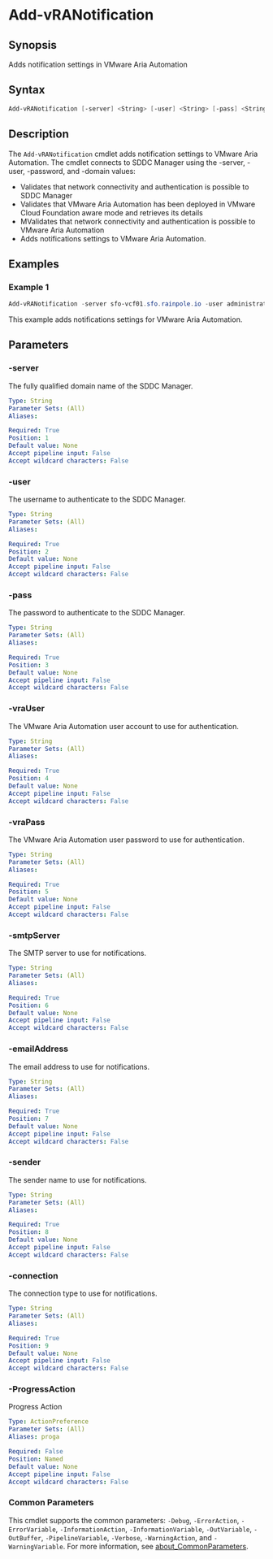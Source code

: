 # Add-vRANotification

## Synopsis

Adds notification settings in VMware Aria Automation

## Syntax

```powershell
Add-vRANotification [-server] <String> [-user] <String> [-pass] <String> [-vraUser] <String> [-vraPass] <String> [-smtpServer] <String> [-emailAddress] <String> [-sender] <String> [-connection] <String> [-ProgressAction <ActionPreference>] [<CommonParameters>]
```

## Description

The `Add-vRANotification` cmdlet adds notification settings to VMware Aria Automation.
The cmdlet connects to SDDC Manager using the -server, -user, -password, and -domain values:

- Validates that network connectivity and authentication is possible to SDDC Manager
- Validates that VMware Aria Automation has been deployed in VMware Cloud Foundation aware mode and retrieves its details
- MValidates that network connectivity and authentication is possible to VMware Aria Automation
- Adds notifications settings to VMware Aria Automation.

## Examples

### Example 1

```powershell
Add-vRANotification -server sfo-vcf01.sfo.rainpole.io -user administrator@vsphere.local -pass VMw@re1! -vraUser configadmin -vraPass VMw@re1! -smtpServer smtp.raipole.io -emailAddress vra-no-reply@rainpole.io -sender "Rainpole Cloud" -connection NONE
```

This example adds notifications settings for VMware Aria Automation.

## Parameters

### -server

The fully qualified domain name of the SDDC Manager.

```yaml
Type: String
Parameter Sets: (All)
Aliases:

Required: True
Position: 1
Default value: None
Accept pipeline input: False
Accept wildcard characters: False
```

### -user

The username to authenticate to the SDDC Manager.

```yaml
Type: String
Parameter Sets: (All)
Aliases:

Required: True
Position: 2
Default value: None
Accept pipeline input: False
Accept wildcard characters: False
```

### -pass

The password to authenticate to the SDDC Manager.

```yaml
Type: String
Parameter Sets: (All)
Aliases:

Required: True
Position: 3
Default value: None
Accept pipeline input: False
Accept wildcard characters: False
```

### -vraUser

The VMware Aria Automation user account to use for authentication.

```yaml
Type: String
Parameter Sets: (All)
Aliases:

Required: True
Position: 4
Default value: None
Accept pipeline input: False
Accept wildcard characters: False
```

### -vraPass

The VMware Aria Automation user password to use for authentication.

```yaml
Type: String
Parameter Sets: (All)
Aliases:

Required: True
Position: 5
Default value: None
Accept pipeline input: False
Accept wildcard characters: False
```

### -smtpServer

The SMTP server to use for notifications.

```yaml
Type: String
Parameter Sets: (All)
Aliases:

Required: True
Position: 6
Default value: None
Accept pipeline input: False
Accept wildcard characters: False
```

### -emailAddress

The email address to use for notifications.

```yaml
Type: String
Parameter Sets: (All)
Aliases:

Required: True
Position: 7
Default value: None
Accept pipeline input: False
Accept wildcard characters: False
```

### -sender

The sender name to use for notifications.

```yaml
Type: String
Parameter Sets: (All)
Aliases:

Required: True
Position: 8
Default value: None
Accept pipeline input: False
Accept wildcard characters: False
```

### -connection

The connection type to use for notifications.

```yaml
Type: String
Parameter Sets: (All)
Aliases:

Required: True
Position: 9
Default value: None
Accept pipeline input: False
Accept wildcard characters: False
```

### -ProgressAction

Progress Action

```yaml
Type: ActionPreference
Parameter Sets: (All)
Aliases: proga

Required: False
Position: Named
Default value: None
Accept pipeline input: False
Accept wildcard characters: False
```

### Common Parameters

This cmdlet supports the common parameters: `-Debug`, `-ErrorAction`, `-ErrorVariable`, `-InformationAction`, `-InformationVariable`, `-OutVariable`, `-OutBuffer`, `-PipelineVariable`, `-Verbose`, `-WarningAction`, and `-WarningVariable`. For more information, see [about_CommonParameters](http://go.microsoft.com/fwlink/?LinkID=113216).
